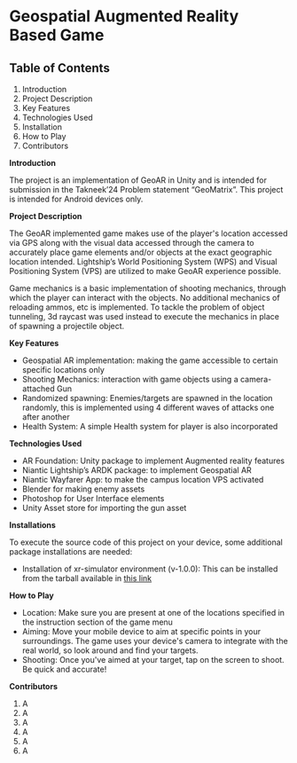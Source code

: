 # **Geospatial Augmented Reality Based Game**

## **Table of Contents**

1. Introduction
2. Project Description
3. Key Features
4. Technologies Used
5. Installation
6. How to Play
7. Contributors

**Introduction**

The project is an implementation of GeoAR in Unity and is intended for submission in the Takneek’24 Problem statement “GeoMatrix”. This project is intended for Android devices only.

**Project Description**

The GeoAR implemented game makes use of the player's location accessed via GPS along with the visual data accessed through the camera to accurately place game elements and/or objects at the exact geographic location intended. Lightship’s World Positioning System (WPS) and Visual Positioning System (VPS) are utilized to make GeoAR experience possible.

Game mechanics is a basic implementation of shooting mechanics, through which the player can interact with the objects. No additional mechanics of reloading ammos, etc is implemented. To tackle the problem of object tunneling, 3d raycast was used instead to execute the mechanics in place of spawning a projectile object.

**Key Features**

- Geospatial AR implementation: making the game accessible to certain specific locations only
- Shooting Mechanics: interaction with game objects using a camera-attached Gun
- Randomized spawning: Enemies/targets are spawned in the location randomly, this is implemented using 4 different waves of attacks one after another
- Health System: A simple Health system for player is also incorporated

**Technologies Used**

- AR Foundation: Unity package to implement Augmented reality features
- Niantic Lightship’s ARDK package: to implement Geospatial AR
- Niantic Wayfarer App: to make the campus location VPS activated
- Blender for making enemy assets
- Photoshop for User Interface elements
- Unity Asset store for importing the gun asset

**Installations**

To execute the source code of this project on your device, some additional package installations are needed:

- Installation of xr-simulator environment (v-1.0.0): This can be installed from the tarball available in [this link](https://github.com/Unity-Technologies/com.unity.xr-content.xr-sim-environments/releases)

**How to Play**

- Location: Make sure you are present at one of the locations specified in the instruction section of the game menu
- Aiming: Move your mobile device to aim at specific points in your surroundings. The game uses your device's camera to integrate with the real world, so look around and find your targets.
- Shooting: Once you've aimed at your target, tap on the screen to shoot. Be quick and accurate!

**Contributors**

1. A
2. A
3. A
4. A
5. A
6. A
